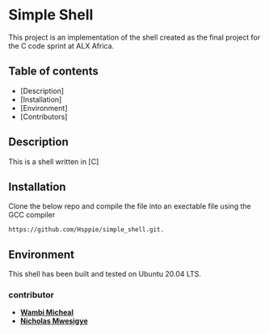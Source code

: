 # Simple Shell
This project is an implementation of the shell created as the final project for the C code sprint at ALX Africa.

## Table of contents
 
- [Description]
- [Installation]
- [Environment]
- [Contributors]


## Description
This is a shell written in [C]
## Installation
Clone the below repo and compile the file into an exectable file using the GCC compiler
```
https://github.com/Hsppie/simple_shell.git.
```

## Environment
This shell has been built and tested on Ubuntu 20.04 LTS.
### contributor
* [**Wambi Micheal**](https://github.com/Hsppie)
* [**Nicholas Mwesigye**](https://github.com/Mwesigye-Nicholas) 
